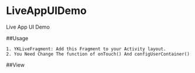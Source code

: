 
# LiveAppUIDemo
Live App UI Demo


##Usage


```
1. YKLiveFragment: Add this Fragment to your Activity layout.
2. You Need Change The function of onTouch() And configUserContainer()
```

##View


